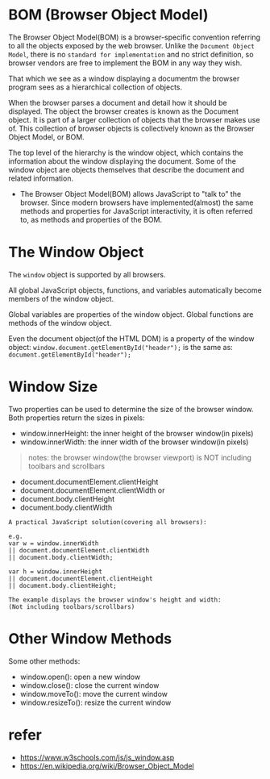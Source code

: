 # BOM (Browser Object Model)
The Browser Object Model(BOM) is a browser-specific convention referring to all the objects exposed by the web browser. Unlike the `Document Object Model`, there is no `standard for implementation` and no strict definition, so browser vendors are free to implement the BOM in any way they wish.

That which we see as a window displaying a documentm the browser program sees as a hierarchical collection of objects.

When the browser parses a document and detail how it should be displayed. The object the browser creates is known as the Document object. It is part of a larger collection of objects that the browser makes use of. This collection of browser objects is collectively known as the Browser Object Model, or BOM.

The top level of the hierarchy is the window object, which contains the information about the window displaying the document. Some of the window object are objects themselves that describe the document and related information.

- The Browser Object Model(BOM) allows JavaScript to "talk to" the browser.
Since modern browsers have implemented(almost) the same methods and properties for JavaScript interactivity, it is often referred to, as methods and properties of the BOM.

# The Window Object
The `window` object is supported by all browsers.

All global JavaScript objects, functions, and variables automatically become members of the window object.

Global variables are properties of the window object.
Global functions are methods of the window object.

Even the document object(of the HTML DOM) is a property of the window object:
`window.document.getElementById("header");`
is the same as:
`document.getElementById("header");`

# Window Size
Two properties can be used to determine the size of the browser window.
Both properties return the sizes in pixels:
- window.innerHeight: the inner height of the browser window(in pixels)
- window.innerWidth: the inner width of the browser window(in pixels)

> notes: the browser window(the browser viewport) is NOT including toolbars and scrollbars

- document.documentElement.clientHeight
- document.documentElement.clientWidth
or
- document.body.clientHeight
- document.body.clientWidth

```
A practical JavaScript solution(covering all browsers):

e.g.
var w = window.innerWidth
|| document.documentElement.clientWidth
|| document.body.clientWidth;

var h = window.innerHeight
|| document.documentElement.clientHeight
|| document.body.clientHeight;

The example displays the browser window's height and width:
(Not including toolbars/scrollbars)
```

# Other Window Methods
Some other methods:
- window.open(): open a new window
- window.close(): close the current window
- window.moveTo(): move the current window
- window.resizeTo(): resize the current window


# refer
- https://www.w3schools.com/js/js_window.asp
- https://en.wikipedia.org/wiki/Browser_Object_Model